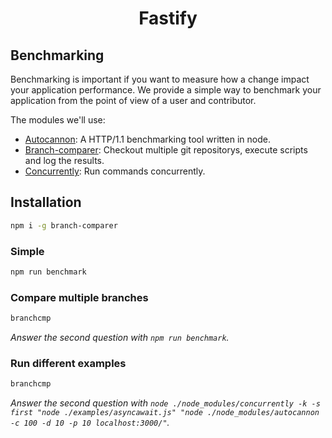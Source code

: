 <h1 align="center">Fastify</h1>

## Benchmarking
Benchmarking is important if you want to measure how a change impact your application performance. We provide a simple way to benchmark your application from the point of view of a user and contributor.

The modules we'll use:
- [Autocannon](https://github.com/mcollina/autocannon): A HTTP/1.1 benchmarking tool written in node.
- [Branch-comparer](https://github.com/StarpTech/branch-comparer): Checkout multiple git repositorys, execute scripts and log the results.
- [Concurrently](https://github.com/kimmobrunfeldt/concurrently): Run commands concurrently.

## Installation

```sh
npm i -g branch-comparer
```

### Simple
```sh
npm run benchmark
```

### Compare multiple branches
```sh
branchcmp
```
_Answer the second question with `npm run benchmark`._ 

### Run different examples

```sh
branchcmp
```
_Answer the second question with `node ./node_modules/concurrently -k -s first "node ./examples/asyncawait.js" "node ./node_modules/autocannon -c 100 -d 10 -p 10 localhost:3000/"`._ 
